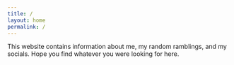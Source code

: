 ```yaml
---
title: /
layout: home
permalink: /
---
```


This website contains information about me, my random ramblings, and my socials. Hope you find whatever you were looking for here.
